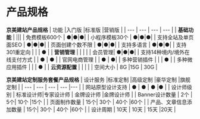# 产品规格
 
**京美建站产品规格**
| 功能 |入门版  |标准版  |营销版  |
| --- | --- | --- | --- |
| **基础功能** | |||
| 免费模板600个 | ●|●|●|
| 小程序模板30个  | ●|●|●|
| 支持全站及单页面SEO | ●|●|●|
| 页面创建个数不限  | ●|●|●|
| 支持多语言 | ●|●|●|
| 支持301重定向 |  |  | ● |
| **营销管理** |  |  |  |
|  会员管理|   ●|●|●|
| 支持14种境内/境外在线支付方式 |  | ● | ● | 
| 官网电商管理 |  | ● |  ●| 
| 多种营销插件 |  |  | ● | 
| 多种微应用插件 |  |  | ● | 
| **云资源配置** |  |  |  | 
| 空间大小 | 8G |15G  | 30G | 

 
**京美建站定制服务套餐产品规格**
| 设计服务 |标准定制  |高级定制  |豪华定制  |旗舰定制  |
| --- | --- | --- | --- |--- |
| 网站原型设计支持 | ● | ● | ● |● |
| 设计师级别 | 标准设计师|专家设计师 | 金牌设计师 |金牌设计师 |
| Banner设计数量 | 2个 | 5个| 10个 |15个 |
| 页面制作数量 | 15个| 30个 | 40个 |60个 |
| 产品、文章信息添加数量 | 15个| 30个 | 40个 |60个 |
| 设计周期 | 10天 | 10天 | 15天 |20天 |
 





